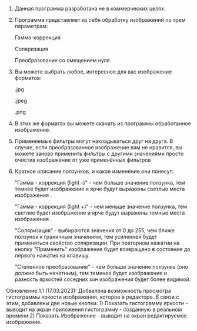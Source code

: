 1) Данная программа разработана не в коммерческих целях.


2) Программа представляет из себя обработку изображений по трем параметрам:
    
    Гамма-коррекция

    Соляризация

    Преобразование со смещением нуля


3) Вы можете выбрать любое, интересное для вас изображение форматов:

    .jpg

    .jpeg
   
    .png


4) В этих же форматах вы можете скачать из программы обработанное изображение.


5) Применяемые фильтры могут накладываться друг на друга. В случае, если преобразованное
    изображение вам не нравится, вы можете заново применить фильтры с другими значениями
    просто очистив изображение от уже применённых фильтров 


6) Краткое описание ползунков, и какое изменение они понесут:

    "Гамма - коррекция (light -)" - чем больше значение ползунка, тем темнее будет изображение
    и ярче будут выражены светлые места изображения .

    "Гамма - коррекция (light +)" - чем меньше значение ползунка, тем светлее будет изображение
    и ярче будут выражены темные места изображения .

    "Соляризация" - выбираются значения от 0 до 255, чем ближе ползунок к граничным значениям,
    тем усиленней будет применяться свойство соляризации. При повторном нажатии на кнопку "Применить"
    изображение будет возвращено в состояние до первого нажатия на клавишу.

    "Степенное преобразование" - чем больше значение ползунка (оно должно быть нечетным), 
    тем теменее будет изображение и разность яркостей соседних зон изображения будет более
    видимой.

Обновление 1.1 (17.03.2023):
Добвалена возможность просмотра гистограммы яркости изображения, которое в редакторе.
В связи с этим, добавлены две новые кнопки:
    1) Показать гистограмму яркости - выводит на экран приложения гистограмму - созданную в реальном времени
    2) Показать Изображение - выводит на экран редактируемое изображение.
